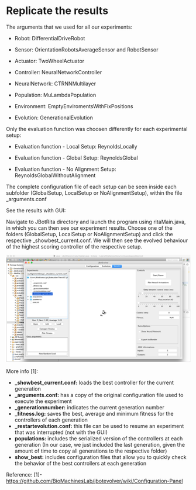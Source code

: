 
# Replicate the results


The arguments that we used for all our experiments:

* Robot: DifferentialDriveRobot

* Sensor: OrientationRobotsAverageSensor and RobotSensor

* Actuator: TwoWheelActuator

* Controller: NeuralNetworkController

* NeuralNetwork: CTRNNMultilayer

* Population: MuLambdaPopulation

* Environment: EmptyEnviromentsWithFixPositions

* Evolution: GenerationalEvolution


Only the evaluation function was choosen differently for each experimental setup:

* Evaluation function - Local Setup: ReynoldsLocally

* Evaluation function - Global Setup: ReynoldsGlobal

* Evaluation function - No Alignment Setup: ReynoldsGlobalWithoutAlignment


The complete configuration file of each setup can be seen inside each subfolder (GlobalSetup, LocalSetup or NoAlignmentSetup), within the file _arguments.conf 


See the results with GUI:

Navigate to JBotRita directory and launch the program using ritaMain.java, in which you can then see our experiment results. Choose one of the folders (GlobalSetup, LocalSetup or NoAlignmentSetup) and click the respective _showbest_current.conf. 
We will then see the evolved behaviour of the highest scoring controller of the respective setup. 

![alt text](https://github.com/RitaRamo/flocking-evolver/blob/rita/JBotRita/experiments/GUI.png)


More info [1]:
* **_showbest_current.conf:** loads the best controller for the current generation
* **_arguments.conf:** has a copy of the original configuration file used to execute the experiment
* **_generationnumber:** indicates the current generation number
* **_fitness.log:** saves the best, average and minimum fitness for the controllers of each generation
* **_restartevolution.conf:** this file can be used to resume an experiment that was interrupted (not with the GUI)
* **populations:** includes the serialized version of the controllers at each generation (In our case, we just included the last generation, given the amount of time to copy all generations to the respective folder)
* **show_best:** includes configuration files that allow you to quickly check the behavior of the best controllers at each generation

Reference:
[1]- https://github.com/BioMachinesLab/jbotevolver/wiki/Configuration-Panel

